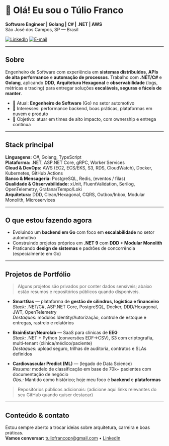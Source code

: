 # 👋 Olá! Eu sou o Túlio Franco

**Software Engineer | Golang | C# | .NET | AWS**  
São José dos Campos, SP — Brasil

[![LinkedIn](https://img.shields.io/badge/-LinkedIn-0A66C2?style=for-the-badge&logo=linkedin&logoColor=white)](https://www.linkedin.com/in/tulio-franco/)
[![E-mail](https://img.shields.io/badge/-Email-333?style=for-the-badge&logo=gmail&logoColor=white)](mailto:tuliofrancopr@gmail.com)

---

## Sobre
Engenheiro de Software com experiência em **sistemas distribuídos**, **APIs de alta performance** e **automação de processos**. Trabalho com **.NET/C#** e **Golang**, aplicando **DDD**, **Arquitetura Hexagonal** e **observabilidade** (logs, métricas e tracing) para entregar soluções **escaláveis, seguras e fáceis de manter**.

- 💼 Atual: **Engenheiro de Software** (Go) no setor automotivo  
- 🧭 Interesses: performance backend, boas práticas, plataformas em nuvem e produto
- 🚀 Objetivo: atuar em times de alto impacto, com ownership e entrega contínua

---

## Stack principal
**Linguagens:** C#, Golang, TypeScript  
**Plataforma:** .NET, ASP.NET Core, gRPC, Worker Services  
**Cloud & DevOps:** AWS (EC2, ECS/EKS, S3, RDS, CloudWatch), Docker, Kubernetes, GitHub Actions  
**Banco & Mensageria:** PostgreSQL, Redis, (eventos / filas)  
**Qualidade & Observabilidade:** xUnit, FluentValidation, Serilog, OpenTelemetry, Grafana/Tempo/Loki  
**Arquitetura:** DDD, Clean/Hexagonal, CQRS, Outbox/Inbox, Modular Monolith, Microservices

---

## O que estou fazendo agora
- Evoluindo um **backend em Go** com foco em **escalabilidade** no setor automotivo  
- Construindo projetos próprios em **.NET 9** com **DDD + Modular Monolith**  
- Praticando **design de sistemas** e padrões de concorrência (especialmente em Go)

---

## Projetos de Portfólio
> Alguns projetos são privados por conter dados sensíveis; abaixo estão resumos e repositórios públicos quando disponíveis.

- **SmartGas** — plataforma de **gestão de cilindros, logística e financeiro**  
  _Stack:_ .NET/C#, ASP.NET Core, PostgreSQL, Docker, DDD/Hexagonal, JWT, OpenTelemetry  
  _Destaques:_ módulos Identity/Autorização, controle de estoque e entregas, rastreio e relatórios

- **BrainEstar/Neurolab** — SaaS para clínicas de **EEG**  
  _Stack:_ .NET + Python (conversões EDF→CSV), S3 com criptografia, multi-tenant (clínica/médico/paciente)  
  _Destaques:_ upload seguro, trilhas de auditoria, contratos e SLAs definidos

- **Cardiovascular Predict (ML)** — (legado de Data Science)  
  _Resumo:_ modelo de classificação em base de 70k+ pacientes com documentação de negócio  
  _Obs.:_ Mantido como histórico; hoje meu foco é **backend** e **plataformas**

> Repositórios públicos adicionais: (adicione aqui links relevantes do seu GitHub quando quiser destacar)

---

## Conteúdo & contato
Estou sempre aberto a trocar ideias sobre arquitetura, carreira e boas práticas.  
**Vamos conversar:** [tuliofrancopr@gmail.com](mailto:tuliofrancopr@gmail.com) • [LinkedIn](https://www.linkedin.com/in/tulio-franco/)
